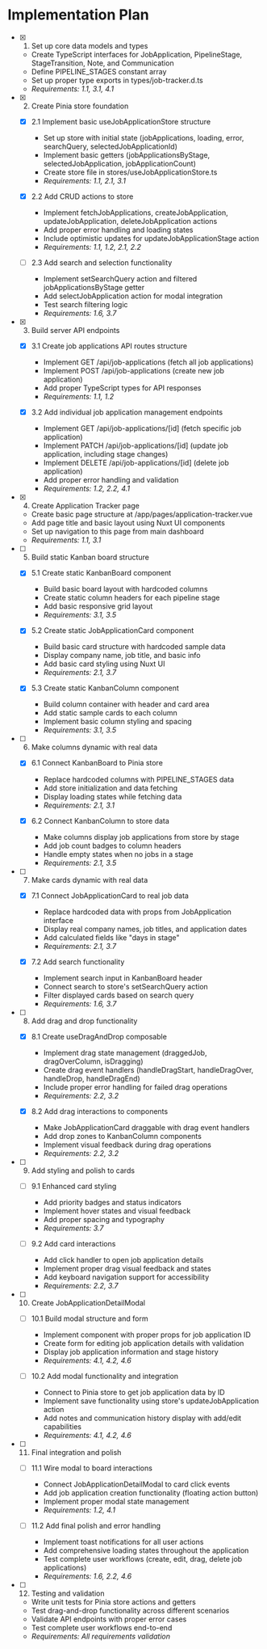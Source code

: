 # Implementation Plan

- [x] 1. Set up core data models and types

  - Create TypeScript interfaces for JobApplication, PipelineStage, StageTransition, Note, and Communication
  - Define PIPELINE_STAGES constant array
  - Set up proper type exports in types/job-tracker.d.ts
  - _Requirements: 1.1, 3.1, 4.1_

- [x] 2. Create Pinia store foundation

  - [x] 2.1 Implement basic useJobApplicationStore structure

    - Set up store with initial state (jobApplications, loading, error, searchQuery, selectedJobApplicationId)
    - Implement basic getters (jobApplicationsByStage, selectedJobApplication, jobApplicationCount)
    - Create store file in stores/useJobApplicationStore.ts
    - _Requirements: 1.1, 2.1, 3.1_

  - [x] 2.2 Add CRUD actions to store

    - Implement fetchJobApplications, createJobApplication, updateJobApplication, deleteJobApplication actions
    - Add proper error handling and loading states
    - Include optimistic updates for updateJobApplicationStage action
    - _Requirements: 1.1, 1.2, 2.1, 2.2_

  - [ ] 2.3 Add search and selection functionality
    - Implement setSearchQuery action and filtered jobApplicationsByStage getter
    - Add selectJobApplication action for modal integration
    - Test search filtering logic
    - _Requirements: 1.6, 3.7_

- [x] 3. Build server API endpoints

  - [x] 3.1 Create job applications API routes structure

    - Implement GET /api/job-applications (fetch all job applications)
    - Implement POST /api/job-applications (create new job application)
    - Add proper TypeScript types for API responses
    - _Requirements: 1.1, 1.2_

  - [x] 3.2 Add individual job application management endpoints
    - Implement GET /api/job-applications/[id] (fetch specific job application)
    - Implement PATCH /api/job-applications/[id] (update job application, including stage changes)
    - Implement DELETE /api/job-applications/[id] (delete job application)
    - Add proper error handling and validation
    - _Requirements: 1.2, 2.2, 4.1_

- [x] 4. Create Application Tracker page

  - Create basic page structure at /app/pages/application-tracker.vue
  - Add page title and basic layout using Nuxt UI components
  - Set up navigation to this page from main dashboard
  - _Requirements: 1.1, 3.1_

- [ ] 5. Build static Kanban board structure

  - [x] 5.1 Create static KanbanBoard component

    - Build basic board layout with hardcoded columns
    - Create static column headers for each pipeline stage
    - Add basic responsive grid layout
    - _Requirements: 3.1, 3.5_

  - [x] 5.2 Create static JobApplicationCard component

    - Build basic card structure with hardcoded sample data
    - Display company name, job title, and basic info
    - Add basic card styling using Nuxt UI
    - _Requirements: 2.1, 3.7_

  - [x] 5.3 Create static KanbanColumn component
    - Build column container with header and card area
    - Add static sample cards to each column
    - Implement basic column styling and spacing
    - _Requirements: 3.1, 3.5_

- [ ] 6. Make columns dynamic with real data

  - [x] 6.1 Connect KanbanBoard to Pinia store

    - Replace hardcoded columns with PIPELINE_STAGES data
    - Add store initialization and data fetching
    - Display loading states while fetching data
    - _Requirements: 2.1, 3.1_

  - [x] 6.2 Connect KanbanColumn to store data
    - Make columns display job applications from store by stage
    - Add job count badges to column headers
    - Handle empty states when no jobs in a stage
    - _Requirements: 2.1, 3.5_

- [ ] 7. Make cards dynamic with real data

  - [x] 7.1 Connect JobApplicationCard to real job data

    - Replace hardcoded data with props from JobApplication interface
    - Display real company names, job titles, and application dates
    - Add calculated fields like "days in stage"
    - _Requirements: 2.1, 3.7_

  - [x] 7.2 Add search functionality
    - Implement search input in KanbanBoard header
    - Connect search to store's setSearchQuery action
    - Filter displayed cards based on search query
    - _Requirements: 1.6, 3.7_

- [ ] 8. Add drag and drop functionality

  - [x] 8.1 Create useDragAndDrop composable

    - Implement drag state management (draggedJob, dragOverColumn, isDragging)
    - Create drag event handlers (handleDragStart, handleDragOver, handleDrop, handleDragEnd)
    - Include proper error handling for failed drag operations
    - _Requirements: 2.2, 3.2_

  - [x] 8.2 Add drag interactions to components
    - Make JobApplicationCard draggable with drag event handlers
    - Add drop zones to KanbanColumn components
    - Implement visual feedback during drag operations
    - _Requirements: 2.2, 3.2_

- [ ] 9. Add styling and polish to cards

  - [ ] 9.1 Enhanced card styling

    - Add priority badges and status indicators
    - Implement hover states and visual feedback
    - Add proper spacing and typography
    - _Requirements: 3.7_

  - [ ] 9.2 Add card interactions
    - Add click handler to open job application details
    - Implement proper drag visual feedback and states
    - Add keyboard navigation support for accessibility
    - _Requirements: 2.2, 3.7_

- [ ] 10. Create JobApplicationDetailModal

  - [ ] 10.1 Build modal structure and form

    - Implement component with proper props for job application ID
    - Create form for editing job application details with validation
    - Display job application information and stage history
    - _Requirements: 4.1, 4.2, 4.6_

  - [ ] 10.2 Add modal functionality and integration
    - Connect to Pinia store to get job application data by ID
    - Implement save functionality using store's updateJobApplication action
    - Add notes and communication history display with add/edit capabilities
    - _Requirements: 4.1, 4.2, 4.6_

- [ ] 11. Final integration and polish

  - [ ] 11.1 Wire modal to board interactions

    - Connect JobApplicationDetailModal to card click events
    - Add job application creation functionality (floating action button)
    - Implement proper modal state management
    - _Requirements: 1.2, 4.1_

  - [ ] 11.2 Add final polish and error handling
    - Implement toast notifications for all user actions
    - Add comprehensive loading states throughout the application
    - Test complete user workflows (create, edit, drag, delete job applications)
    - _Requirements: 1.6, 2.2, 4.6_

- [ ] 12. Testing and validation
  - Write unit tests for Pinia store actions and getters
  - Test drag-and-drop functionality across different scenarios
  - Validate API endpoints with proper error cases
  - Test complete user workflows end-to-end
  - _Requirements: All requirements validation_
